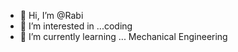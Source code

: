 - 👋 Hi, I’m @Rabi
- 👀 I’m interested in ...coding
- 🌱 I’m currently learning ... Mechanical Engineering
<!---
Rabi22/Rabi22 is a ✨ special ✨ repository because its `README.md` (this file) appears on your GitHub profile.
You can click the Preview link to take a look at your changes.
--->
